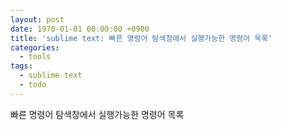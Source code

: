 ```yaml
---
layout: post
date: 1970-01-01 00:00:00 +0900
title: 'sublime text: 빠른 명령어 탐색창에서 실행가능한 명령어 목록'
categories:
  - tools
tags:
  - sublime text
  - todo
---
```


빠른 명령어 탐색창에서 실행가능한 명령어 목록
